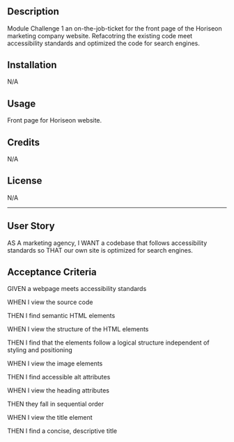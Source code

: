 # <Module-Challenge-1>
## Description
  Module Challenge 1 an on-the-job-ticket for the front page of the Horiseon marketing company website. Refacotring the existing code meet accessibility standards and    optimized the code for search engines. 
  
## Installation
N/A

## Usage
  Front page for Horiseon website.  
## Credits

  N/A
## License
  N/A 
  
  
---  
## User Story
AS A marketing agency, I WANT a codebase that follows accessibility standards so THAT our own site is optimized for search engines.
## Acceptance Criteria
GIVEN a webpage meets accessibility standards

WHEN I view the source code

THEN I find semantic HTML elements

WHEN I view the structure of the HTML elements

THEN I find that the elements follow a logical structure independent of styling and positioning

WHEN I view the image elements

THEN I find accessible alt attributes

WHEN I view the heading attributes

THEN they fall in sequential order

WHEN I view the title element

THEN I find a concise, descriptive title 
